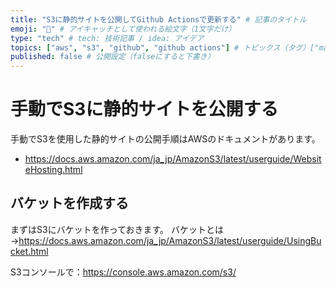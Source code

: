 ```yaml
---
title: "S3に静的サイトを公開してGithub Actionsで更新する" # 記事のタイトル
emoji: "🐻" # アイキャッチとして使われる絵文字（1文字だけ）
type: "tech" # tech: 技術記事 / idea: アイデア
topics: ["aws", "s3", "github", "github actions"] # トピックス（タグ）["markdown", "rust", "aws"]のように指定する
published: false # 公開設定（falseにすると下書き）
---
```


# 手動でS3に静的サイトを公開する

手動でS3を使用した静的サイトの公開手順はAWSのドキュメントがあります。

- https://docs.aws.amazon.com/ja_jp/AmazonS3/latest/userguide/WebsiteHosting.html

## バケットを作成する
まずはS3にバケットを作っておきます。 バケットとは→https://docs.aws.amazon.com/ja_jp/AmazonS3/latest/userguide/UsingBucket.html

S3コンソールで：https://console.aws.amazon.com/s3/
